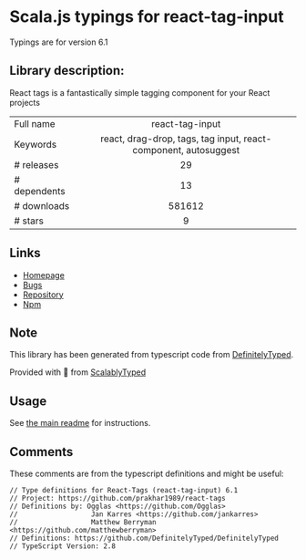 
# Scala.js typings for react-tag-input

Typings are for version 6.1

## Library description:
React tags is a fantastically simple tagging component for your React projects

|                    |                 |
| ------------------ | :-------------: |
| Full name          | react-tag-input |
| Keywords           | react, drag-drop, tags, tag input, react-component, autosuggest |
| # releases         | 29 |
| # dependents       | 13 |
| # downloads        | 581612 |
| # stars            | 9 |

## Links
- [Homepage](https://github.com/prakhar1989/react-tags#readme)
- [Bugs](https://github.com/prakhar1989/react-tags/issues)
- [Repository](https://github.com/prakhar1989/react-tags)
- [Npm](https://www.npmjs.com/package/react-tag-input)
    


## Note
This library has been generated from typescript code from [DefinitelyTyped](https://definitelytyped.org).

Provided with :purple_heart: from [ScalablyTyped](https://github.com/oyvindberg/ScalablyTyped)

## Usage
See [the main readme](../../readme.md) for instructions.

## Comments

These comments are from the typescript definitions and might be useful:
```
// Type definitions for React-Tags (react-tag-input) 6.1
// Project: https://github.com/prakhar1989/react-tags
// Definitions by: Ogglas <https://github.com/Ogglas>
//                  Jan Karres <https://github.com/jankarres>
//                  Matthew Berryman <https://github.com/matthewberryman>
// Definitions: https://github.com/DefinitelyTyped/DefinitelyTyped
// TypeScript Version: 2.8

```

